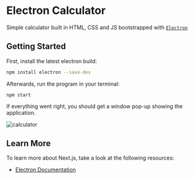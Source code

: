 # Electron Calculator
Simple calculator built in HTML, CSS and JS bootstrapped with [`Electron`](https://www.electronjs.org/)

## Getting Started

First, install the latest electron build:

```bash
npm install electron --save-dev
```
Afterwards, run the program in your terminal:

```
npm start
```

If everything went right, you should get a window pop-up showing the application.

![calculator](https://user-images.githubusercontent.com/112783942/188334706-0180c2e3-00d6-458f-aac1-d24e961fcacd.png)

## Learn More

To learn more about Next.js, take a look at the following resources:

- [Electron Documentation]([https://www.electronjs.org/docs/latest])
